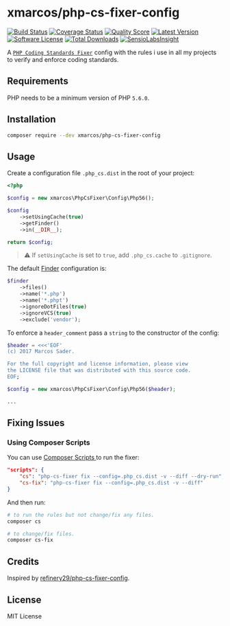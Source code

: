 # xmarcos/php-cs-fixer-config

[![Build Status](https://img.shields.io/travis/xmarcos/php-cs-fixer-config/master.svg?style=flat-square)](https://travis-ci.org/xmarcos/php-cs-fixer-config)
[![Coverage Status](https://img.shields.io/scrutinizer/coverage/g/xmarcos/php-cs-fixer-config/master.svg?style=flat-square)](https://scrutinizer-ci.com/g/xmarcos/php-cs-fixer-config/code-structure)
[![Quality Score](https://img.shields.io/scrutinizer/g/xmarcos/php-cs-fixer-config.svg?style=flat-square)](https://scrutinizer-ci.com/g/xmarcos/php-cs-fixer-config)
[![Latest Version](https://img.shields.io/packagist/v/xmarcos/php-cs-fixer-config.svg?style=flat-square)](https://packagist.org/packages/xmarcos/php-cs-fixer-config)
[![Software License](https://img.shields.io/packagist/l/xmarcos/php-cs-fixer-config.svg?style=flat-square)](LICENSE)
[![Total Downloads](https://img.shields.io/packagist/dt/xmarcos/php-cs-fixer-config.svg?style=flat-square)](https://packagist.org/packages/xmarcos/php-cs-fixer-config)
[![SensioLabsInsight](https://insight.sensiolabs.com/projects/c32f1a2e-bd23-41f8-8933-04976e454bd7/mini.png)](https://insight.sensiolabs.com/projects/c32f1a2e-bd23-41f8-8933-04976e454bd7)

A [`PHP Coding Standards Fixer`](http://github.com/FriendsOfPHP/PHP-CS-Fixer) config with the rules i use in all my projects to verify and enforce coding standards.

## Requirements

PHP needs to be a minimum version of PHP `5.6.0`.

## Installation

```bash
composer require --dev xmarcos/php-cs-fixer-config
```

## Usage

Create a configuration file `.php_cs.dist` in the root of your project:

```php
<?php

$config = new xmarcos\PhpCsFixer\Config\Php56();

$config
    ->setUsingCache(true)
    ->getFinder()
    ->in(__DIR__);

return $config;
```

> ⚠️ If `setUsingCache` is set to `true`, add `.php_cs.cache` to `.gitignore`.

The default [Finder](http://symfony.com/doc/current/components/finder.html) configuration is:

```php
$finder
    ->files()
    ->name('*.php')
    ->name('*.phpt')
    ->ignoreDotFiles(true)
    ->ignoreVCS(true)
    ->exclude('vendor');
```

To enforce a `header_comment` pass a `string` to the constructor of the config:

```php
$header = <<<'EOF'
(c) 2017 Marcos Sader.

For the full copyright and license information, please view
the LICENSE file that was distributed with this source code.
EOF;

$config = new xmarcos\PhpCsFixer\Config\Php56($header);

...
```

## Fixing Issues

### Using Composer Scripts

You can use [Composer Scripts ](https://getcomposer.org/doc/articles/scripts.md) to run the fixer:


```json
"scripts": {
    "cs": "php-cs-fixer fix --config=.php_cs.dist -v --diff --dry-run",
    "cs-fix": "php-cs-fixer fix --config=.php_cs.dist -v --diff"
}
```

And then run:

```bash
# to run the rules but not change/fix any files.
composer cs

# to change/fix files.
composer cs-fix
```
## Credits

Inspired by [refinery29/php-cs-fixer-config](https://github.com/refinery29/php-cs-fixer-config).

## License

MIT License
